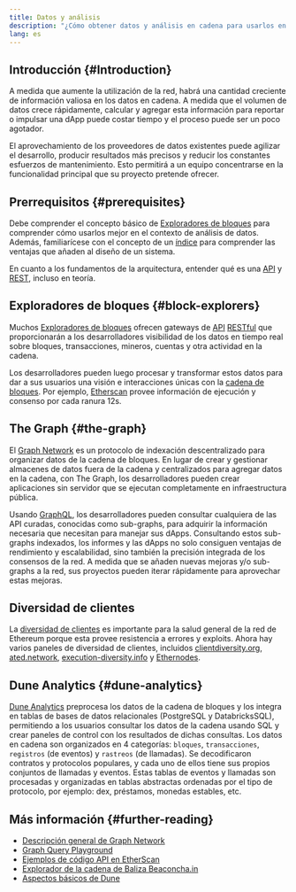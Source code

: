 ```yaml
---
title: Datos y análisis
description: "¿Cómo obtener datos y análisis en cadena para usarlos en tus dapps?"
lang: es
---
```


## Introducción \{#Introduction}

A medida que aumente la utilización de la red, habrá una cantidad creciente de información valiosa en los datos en cadena. A medida que el volumen de datos crece rápidamente, calcular y agregar esta información para reportar o impulsar una dApp puede costar tiempo y el proceso puede ser un poco agotador.

El aprovechamiento de los proveedores de datos existentes puede agilizar el desarrollo, producir resultados más precisos y reducir los constantes esfuerzos de mantenimiento. Esto permitirá a un equipo concentrarse en la funcionalidad principal que su proyecto pretende ofrecer.

## Prerrequisitos \{#prerequisites}

Debe comprender el concepto básico de [Exploradores de bloques](/developers/docs/data-and-analytics/block-explorers/) para comprender cómo usarlos mejor en el contexto de análisis de datos. Además, familiarícese con el concepto de un [índice](/glossary/#index) para comprender las ventajas que añaden al diseño de un sistema.

En cuanto a los fundamentos de la arquitectura, entender qué es una [API](https://www.wikipedia.org/wiki/API) y [REST](https://www.wikipedia.org/wiki/Representational_state_transfer), incluso en teoría.

## Exploradores de bloques \{#block-explorers}

Muchos [Exploradores de bloques](/developers/docs/data-and-analytics/block-explorers/) ofrecen gateways de [API](https://www.wikipedia.org/wiki/API) [RESTful](https://www.wikipedia.org/wiki/Representational_state_transfer) que proporcionarán a los desarrolladores visibilidad de los datos en tiempo real sobre bloques, transacciones, mineros, cuentas y otra actividad en la cadena.

Los desarrolladores pueden luego procesar y transformar estos datos para dar a sus usuarios una visión e interacciones únicas con la [cadena de bloques](/glossary/#blockchain). Por ejemplo, [Etherscan](https://etherscan.io) provee información de ejecución y consenso por cada ranura 12s.

## The Graph \{#the-graph}

El [Graph Network](https://thegraph.com/) es un protocolo de indexación descentralizado para organizar datos de la cadena de bloques. En lugar de crear y gestionar almacenes de datos fuera de la cadena y centralizados para agregar datos en la cadena, con The Graph, los desarrolladores pueden crear aplicaciones sin servidor que se ejecutan completamente en infraestructura pública.

Usando [GraphQL](https://graphql.org/), los desarrolladores pueden consultar cualquiera de las API curadas, conocidas como sub-graphs, para adquirir la información necesaria que necesitan para manejar sus dApps. Consultando estos sub-graphs indexados, los informes y las dApps no solo consiguen ventajas de rendimiento y escalabilidad, sino también la precisión integrada de los consensos de la red. A medida que se añaden nuevas mejoras y/o sub-graphs a la red, sus proyectos pueden iterar rápidamente para aprovechar estas mejoras.

## Diversidad de clientes

La [diversidad de clientes](/developers/docs/nodes-and-clients/client-diversity/) es importante para la salud general de la red de Ethereum porque esta provee resistencia a errores y exploits. Ahora hay varios paneles de diversidad de clientes, incluidos [clientdiversity.org](https://clientdiversity.org/), [ated.network](https://www.rated.network), [execution-diversity.info](https://execution-diversity.info/) y [Ethernodes](https://ethernodes.org/).

## Dune Analytics \{#dune-analytics}

[Dune Analytics](https://dune.com/) preprocesa los datos de la cadena de bloques y los integra en tablas de bases de datos relacionales (PostgreSQL y DatabricksSQL), permitiendo a los usuarios consultar los datos de la cadena usando SQL y crear paneles de control con los resultados de dichas consultas. Los datos en cadena son organizados en 4 categorías: `bloques`, `transacciones`, `registros` (de eventos) y `rastreos` (de llamadas). Se decodificaron contratos y protocolos populares, y cada uno de ellos tiene sus propios conjuntos de llamadas y eventos. Estas tablas de eventos y llamadas son procesadas y organizadas en tablas abstractas ordenadas por el tipo de protocolo, por ejemplo: dex, préstamos, monedas estables, etc.

## Más información \{#further-reading}

- [Descripción general de Graph Network](https://thegraph.com/docs/en/about/network/)
- [Graph Query Playground](https://thegraph.com/explorer/subgraph/graphprotocol/graph-network-mainnet?version=current)
- [Ejemplos de código API en EtherScan](https://etherscan.io/apis#contracts)
- [Explorador de la cadena de Baliza Beaconcha.in](https://beaconcha.in)
- [Aspectos básicos de Dune](https://docs.dune.com/#dune-basics)
